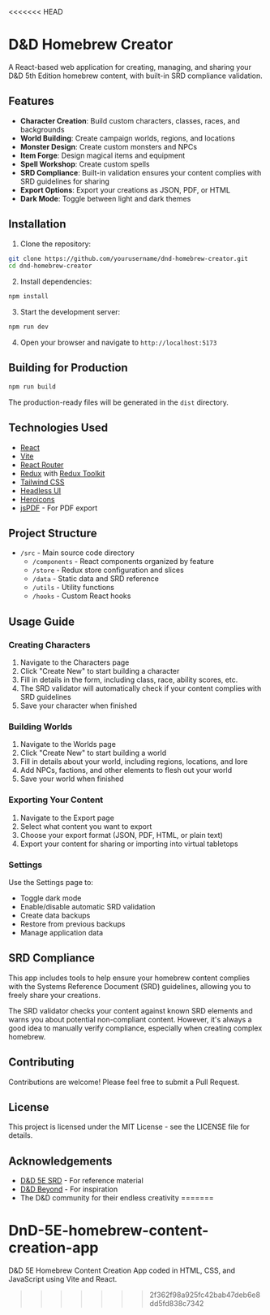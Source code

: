 <<<<<<< HEAD
# D&D Homebrew Creator

A React-based web application for creating, managing, and sharing your D&D 5th Edition homebrew content, with built-in SRD compliance validation.

## Features

- **Character Creation**: Build custom characters, classes, races, and backgrounds
- **World Building**: Create campaign worlds, regions, and locations
- **Monster Design**: Create custom monsters and NPCs
- **Item Forge**: Design magical items and equipment
- **Spell Workshop**: Create custom spells
- **SRD Compliance**: Built-in validation ensures your content complies with SRD guidelines for sharing
- **Export Options**: Export your creations as JSON, PDF, or HTML
- **Dark Mode**: Toggle between light and dark themes

## Installation

1. Clone the repository:
```bash
git clone https://github.com/yourusername/dnd-homebrew-creator.git
cd dnd-homebrew-creator
```

2. Install dependencies:
```bash
npm install
```

3. Start the development server:
```bash
npm run dev
```

4. Open your browser and navigate to `http://localhost:5173`

## Building for Production

```bash
npm run build
```

The production-ready files will be generated in the `dist` directory.

## Technologies Used

- [React](https://reactjs.org/)
- [Vite](https://vitejs.dev/)
- [React Router](https://reactrouter.com/)
- [Redux](https://redux.js.org/) with [Redux Toolkit](https://redux-toolkit.js.org/)
- [Tailwind CSS](https://tailwindcss.com/)
- [Headless UI](https://headlessui.dev/)
- [Heroicons](https://heroicons.com/)
- [jsPDF](https://github.com/MrRio/jsPDF) - For PDF export

## Project Structure

- `/src` - Main source code directory
  - `/components` - React components organized by feature
  - `/store` - Redux store configuration and slices
  - `/data` - Static data and SRD reference
  - `/utils` - Utility functions
  - `/hooks` - Custom React hooks

## Usage Guide

### Creating Characters

1. Navigate to the Characters page
2. Click "Create New" to start building a character
3. Fill in details in the form, including class, race, ability scores, etc.
4. The SRD validator will automatically check if your content complies with SRD guidelines
5. Save your character when finished

### Building Worlds

1. Navigate to the Worlds page
2. Click "Create New" to start building a world
3. Fill in details about your world, including regions, locations, and lore
4. Add NPCs, factions, and other elements to flesh out your world
5. Save your world when finished

### Exporting Your Content

1. Navigate to the Export page
2. Select what content you want to export
3. Choose your export format (JSON, PDF, HTML, or plain text)
4. Export your content for sharing or importing into virtual tabletops

### Settings

Use the Settings page to:
- Toggle dark mode
- Enable/disable automatic SRD validation
- Create data backups
- Restore from previous backups
- Manage application data

## SRD Compliance

This app includes tools to help ensure your homebrew content complies with the Systems Reference Document (SRD) guidelines, allowing you to freely share your creations.

The SRD validator checks your content against known SRD elements and warns you about potential non-compliant content. However, it's always a good idea to manually verify compliance, especially when creating complex homebrew.

## Contributing

Contributions are welcome! Please feel free to submit a Pull Request.

## License

This project is licensed under the MIT License - see the LICENSE file for details.

## Acknowledgements

- [D&D 5E SRD](https://www.dndbeyond.com/srd) - For reference material
- [D&D Beyond](https://www.dndbeyond.com/) - For inspiration
- The D&D community for their endless creativity
=======
# DnD-5E-homebrew-content-creation-app
D&amp;D 5E Homebrew Content Creation App coded in HTML, CSS, and JavaScript using Vite and React.
>>>>>>> 2f362f98a925fc42bab47deb6e8dd5fd838c7342
